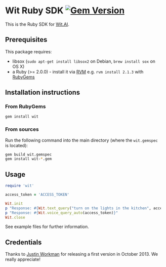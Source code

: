# Wit Ruby SDK [![Gem Version](https://badge.fury.io/rb/wit.svg)](http://badge.fury.io/rb/wit)

This is the Ruby SDK for [Wit.AI](http://wit.ai).

## Prerequisites

This package requires:

* libsox (`sudo apt-get install libsox2` on Debian, `brew install sox` on OS X)
* a Ruby (>= 2.0.0) - install it via [RVM](http://rvm.io) e.g. `rvm install 2.1.3` with [RubyGems](http://rubygems.org)

## Installation instructions

### From RubyGems

```bash
gem install wit
```

### From sources

Run the following command into the main directory (where the `wit.gemspec` is located):

```bash
gem build wit.gemspec
gem install wit-*.gem
```

## Usage

```ruby
require 'wit'

access_token = 'ACCESS_TOKEN'

Wit.init
p "Response: #{Wit.text_query("turn on the lights in the kitchen", access_token)}"
p "Response: #{Wit.voice_query_auto(access_token)}"
Wit.close
```

See example files for further information.

## Credentials

Thanks to [Justin Workman](http://github.com/xtagon) for releasing a first version in October 2013. We really appreciate!
